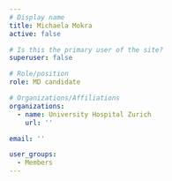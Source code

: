 ```yaml
---
# Display name
title: Michaela Mokra
active: false

# Is this the primary user of the site?
superuser: false

# Role/position
role: MD candidate

# Organizations/Affiliations
organizations:
  - name: University Hospital Zurich
    url: ''

email: ''

user_groups:
  - Members
---
```

